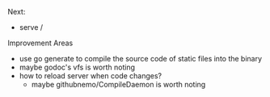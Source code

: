 
Next:
- serve /<parameters>

Improvement Areas
- use go generate to compile the source code of static files into the binary
- maybe godoc's vfs is worth noting
- how to reload server when code changes?
  - maybe githubnemo/CompileDaemon is worth noting
